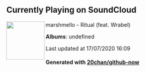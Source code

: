 ## Currently Playing on SoundCloud

[<img align="left" width="100" src="https://i1.sndcdn.com/artworks-000191604834-v4izva-t120x120.jpg">](https://soundcloud.com/marshmellomusic/ritual)

marshmello - Ritual (feat. Wrabel)

**Albums**: undefined

Last updated at 17/07/2020 16:09

#### Generated with [20chan/github-now](https://github.com/20chan/github-now)


<!--
**20chan/20chan** is a ✨ _special_ ✨ repository because its `README.md` (this file) appears on your GitHub profile.

Here are some ideas to get you started:

- 🔭 I’m currently working on ...
- 🌱 I’m currently learning ...
- 👯 I’m looking to collaborate on ...
- 🤔 I’m looking for help with ...
- 💬 Ask me about ...
- 📫 How to reach me: ...
- 😄 Pronouns: ...
- ⚡ Fun fact: ...
-->
